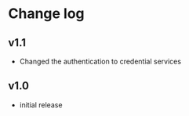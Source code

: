 # Change log

## v1.1

- Changed the authentication to credential services

## v1.0

- initial release